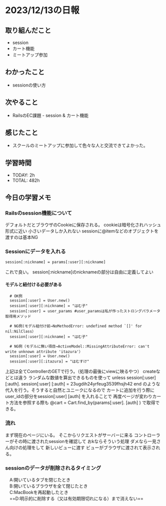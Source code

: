 # 2023/12/13の日報


## 取り組んだこと
- session
- カート機能
- ミートアップ参加

## わかったこと
-  sessionの使い方

## 次やること
- RailsのEC課題 - session & カート機能
 
## 感じたこと
- スクールのミートアップに参加して色々な人と交流できてよかった。

## 学習時間
- TODAY: 2h
- TOTAL: 482h


## 今日の学習メモ

### Railsのsession機能について
デフォルトだとブラウザのCookieに保存される。
cookieは暗号化されハッシュ形式に近い
小さいデータしか入れない
sessionに@itemなどのオブジェクトを渡すのは基本NG


### Sessionにデータを入れる
```
session[:nickname] = params[:user][:nickname]
```
これで良い。
session[:nickname]のnicknameの部分は自由に定義してよい

#### モデルと紐付ける必要がある
```
  # OK例
  session[:user] = User.new()
  session[:user][:nickname] = "はむ子"
  session[:user] = user_params #user_paramsは私が作ったストロングパラメータ取得用メソッド

  # NG例(モデル紐付け前→NoMethodError: undefined method `[]' for nil:NilClass）
  session[:user][:nickname] = "はむ子"

  # NG例（モデルに無い項目→ActiveModel::MissingAttributeError: can't write unknown attribute 'itazura'）
  session[:user] = User.new()
  session[:user][:itazura] = "はむすけ"

```

上記は全てControllerのGETで行う。（処理の最後にviewに映るやつ）
createなどとは違う
ランダムな数値を算出できるものを使って
unless session[:user]  [:auth]. 
   session[:user]  [:auth]  = 23ugdih24yrfeug3539fhsjh42
end
のような代入を行う。そうすると自然とユニークになるので
カートに追加を行う際に
user_idの部分をsession[:user]  [auth] を入れることで
再度ページが変わりカート方法を参照する際も
@cart = Cart.find_by(params[:user]. [auth] )
で取得できる。

### 流れ
まず現在のページにいる。
そこからリクエストがサーバーに来る
コントローラーがその時に渡されたsessionを確認して
おkならそういう処理
ダメなら一見さん向けの処理をして
新しいビューに渡す
ビューがブラウザに渡されて表示される。


### sessionのデータが削除されるタイミング

　A:開いているタブを閉じたとき  
　B:開いているブラウザを全て閉じたとき  
　C:MacBookを再起動したとき  
　==D:明示的に削除する（又は有効期限切れになる）まで消えない==
